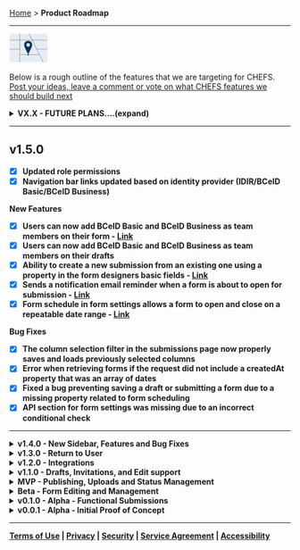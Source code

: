 [Home](index) > **Product Roadmap**
***

![img](images/product_roadmap.png)



Below is a rough outline of the features that we are targeting for CHEFS. [Post your ideas, leave a comment or vote on what CHEFS features we should build next ](https://chefs-fider.apps.silver.devops.gov.bc.ca/)






<details>
  <summary><strong>VX.X - FUTURE PLANS....(expand)</summary>
  
  * [ ] Integrate with COMS for file uploads and to allow access to attachments via the API
* [ ] Show notes in exported submissions via API (would need to be configurable, so the form owners could allow that or not)
* [ ] Improve the Submissions View (option to view forms in print or form view, so people can print forms with tabs in one print request)
* [ ] Add time to date range parameter for exporting submissions
* [ ] Reviewers can download multiple submissions at once and attach a template permanently
* [ ] Include fields in email notifications (customizable email templates)
* [ ] Custom spatial form component (click the map and the form records the lat/long)
* [ ] Filter list of submissions with the API
* [ ] Customization submission summary dashboard (counts, totals, or averages on charts)
* [ ] View submission versions
* [ ] Auto-save a form during build
* [ ] Virus scan file uploads; possibly then allow public forms to allow file uploads
* [ ] Multi authentication methods (ie both Business BceId and IDIR??) 
</details>

***



## v1.5.0
<!-- **[Back to top](#top)** -->

* [x] Updated role permissions
* [x] Navigation bar links updated based on identity provider (IDIR/BCeID Basic/BCeID Business)

New Features
* [x] Users can now add BCeID Basic and BCeID Business as team members on their form  - **[Link](https://github.com/bcgov/common-hosted-form-service/wiki/Managing-admin-teams)** 
* [x] Users can now add BCeID Basic and BCeID Business as team members on their drafts
* [x] Ability to create a new submission from an existing one using a property in the form designers basic fields - **[Link](https://github.com/bcgov/common-hosted-form-service/wiki/Copy-an-existing-submission)** 
* [x] Sends a notification email reminder when a form is about to open for submission - **[Link](https://github.com/bcgov/common-hosted-form-service/wiki/Schedule-and-Reminder-notification)** 
* [x] Form schedule in form settings allows a form to open and close on a repeatable date range - **[Link](https://github.com/bcgov/common-hosted-form-service/wiki/Schedule-and-Reminder-notification)** 

Bug Fixes

* [x] The column selection filter in the submissions page now properly saves and loads previously selected columns
* [x] Error when retrieving forms if the request did not include a createdAt property that was an array of dates
* [x] Fixed a bug preventing saving a draft or submitting a form due to a missing property related to form scheduling
* [x] API section for form settings was missing due to an incorrect conditional check

</details>


***


<details>
  <summary><strong>v1.4.0 - New Sidebar, Features and Bug Fixes</strong></summary>
  
 * [x] Improved documentation and tutorials
* [x] Form Administrators are notified on status updates on forms AND can add an optional comment to submitter
* [x] Submitters are notified on status updates including completion
* [x] Authentication with Business BCeID
* [x] Added undo/re-do to the Form Designer
* [x] CHEFS Admins can change form owners
* [x] Technical Debt - confirm load and performance capability
* [x] Remove "manage forms" gear for submitters to avoid unnecessary errors
* [x] Fix file upload timeout issue

New Features

* [x] A user can filter to view their own submissions
* [x] Introduces a user-friendly sidebar to enhance the form-creation process
* [x] Deleted form submissions can now be restored
* [x] Contact information is now configurable as an environment variable

Bug Fixes 

* [x] Fixes a bug which prevented users from deleting components on a form
* [x] Team management in BCeID forms no longer retrieves and lists BCeID users
* [x] Fixes a bug which created two versions of the same form
* [x] Updated landing page videos
* [x] Fixes a bug which failed deployment to the PR environment
* [x] Fixes a bug with the undo/redo feature while tab switching

Documentation

* [x] Updates the disclaimer for public-facing forms
* [x] Updates the PR checklist for contributions

</details>



<details>
  <summary><strong>v1.3.0 - Return to User</strong></summary>
  
  * [x] Update default print header to always show BCGov logo
* [x] Return submission to submitter for edits
* [x] Update dependencies and infrastructure to Node 16 LTS
* [x] Expose JWT Token data to Formio components
</details>




<details>
  <summary><strong>v1.2.0 - Integrations</strong></summary>
  
  * [x] Access form data from external web application
* [x] Generate pdf/xls/doc of submission and reports
* [x] Authentication with BCeID
</details>


<details>
  <summary><strong>v1.1.0 - Drafts, Invitations, and Edit support</strong></summary>
  
  User Improvements

* [x] Create and edit draft submissions
* [x] Invite colleagues to draft submissions

Staff Improvements

* [x] Enhance state management and note support
* [x] Form Designer UI unification
* [x] Add submission edit support
* [x] Add soft delete submission support
* [x] CSV export format updates

Other Improvements

* [x] Update to formiojs 4.13
* [x] Convert application to JSON logging
</details>



<details>
  <summary><strong>MVP - Publishing, Uploads and Status Management</strong></summary>
  
  * [x] Publish and unpublish a form
* [x] Attach a document [Authenticated (IDIR) only]
* [x] Minimal state/status management for each form submission record
* [x] Email notification for state changes
* [x] User orientation/help materials
* [x] OpenAPI and documentation
</details>


<details>
  <summary><strong>Beta - Form Editing and Management</strong></summary>
  
  * [x] Edit form and save new version
* [x] Manage form team members and access
* [x] Marking forms as deleted
* [x] Email notifications for a submission to the form reviewer
* [x] Email notifications for a submission to the submitter
* [x] Public (anonymous) form submissions
</details>



<details>
  <summary><strong>v0.1.0 - Alpha - Functional Submissions</strong></summary>
  
  * [x] View submission page styled without the app navigation header
* [x] Styling fixes for accessibility
* [x] Privacy Risk Assessment (draft)
* [x] Download form schema in the form designer view  
* [x] Back, Refresh or Close warning before leaving the page (designer or submission)  
* [x] Export submissions for a form within date range
* [x] Home page / landing page content
* [x] Ability to refresh your browser without losing your form design progress
* [x] Disclaimer and Statement of Responsibility for Users
</details>



<details>
  <summary><strong>v0.0.1 - Alpha - Initial Proof of Concept</strong></summary>
  
 * [x] View list of forms you have some access on  
* [x] Create a new form  
* [x] Form builder (simple view)  
* [x] Form builder (advanced view)  
* [x] Save Form Design  
* [x] View a form and Submit a form to the database  
* [x] Authentication for IDIR users  
* [x] Form visibility for all IDIR  
* [x] Share button for a form to get the direct link, and generate a QR Code  
* [x] Role based access control to manage a form with 5 roles (owner, team manager, editor, form reviewer, submitter)
</details>

***
[Terms of Use](Terms-of-Use) | [Privacy](Privacy) | [Security](Security) | [Service Agreement](Service-Agreement) | [Accessibility](Accessibility)

